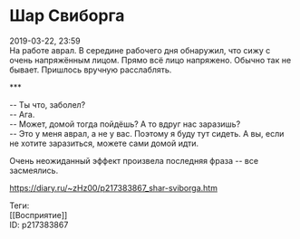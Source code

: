 Шар Свиборга
=============

   
 2019-03-22, 23:59   
  На работе аврал. В середине рабочего дня обнаружил, что сижу с очень напряжённым лицом. Прямо всё лицо напряжено. Обычно так не бывает. Пришлось вручную расслаблять.   
   
 \*\*\*   
   
 -- Ты что, заболел?   
 -- Ага.   
 -- Может, домой тогда пойдёшь? А то вдруг нас заразишь?   
 -- Это у меня аврал, а не у вас. Поэтому я буду тут сидеть. А вы, если не хотите заразиться, можете сами домой идти.   
   
 Очень неожиданный эффект произвела последняя фраза -- все засмеялись.   
    
 <https://diary.ru/~zHz00/p217383867_shar-sviborga.htm>   
   
 Теги:   
 [[Восприятие]]   
 ID: p217383867